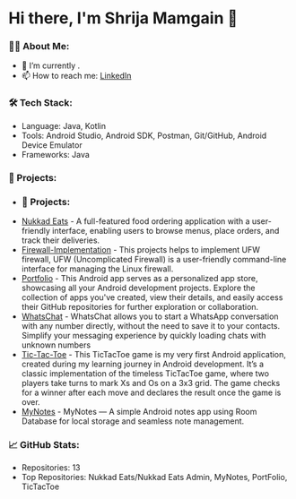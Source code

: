 # Hi there, I'm Shrija Mamgain 👋

### 👨‍💻 About Me:
- 🔭 I’m currently .
- 📫 How to reach me: [LinkedIn](https://www.linkedin.com/in/ayush-paliwal-358862227?utm_source=share&utm_campaign=share_via&utm_content=profile&utm_medium=android_app)

### 🛠 Tech Stack:
- Language: Java, Kotlin
- Tools: Android Studio, Android SDK, Postman, Git/GitHub, Android Device Emulator
- Frameworks: Java

### 🚀 Projects:
- ### 🚀 Projects:
- [Nukkad Eats](https://github.com/Ayushh2609/Nukkad-Eats) - A full-featured food ordering application with a user-friendly interface, enabling users to browse menus, place orders, and track their deliveries.
- [Firewall-Implementation](https://github.com/Ayushh2609/Firewall-Implementation.git) - This projects helps to implement UFW firewall, UFW (Uncomplicated Firewall) is a user-friendly command-line interface for managing the Linux firewall.
- [Portfolio](https://github.com/Ayushh2609/Portfolio.git) - This Android app serves as a personalized app store, showcasing all your Android development projects. Explore the collection of apps you've created, view their details, and easily access their GitHub repositories for further exploration or collaboration.
- [WhatsChat](https://github.com/Ayushh2609/WhatsChat.git) - WhatsChat allows you to start a WhatsApp conversation with any number directly, without the need to save it to your contacts. Simplify your messaging experience by quickly loading chats with unknown numbers
- [Tic-Tac-Toe](https://github.com/Ayushh2609/TicTacToe.git) - This TicTacToe game is my very first Android application, created during my learning journey in Android development. It’s a classic implementation of the timeless TicTacToe game, where two players take turns to mark Xs and Os on a 3x3 grid. The game checks for a winner after each move and declares the result once the game is over.
- [MyNotes](https://github.com/Ayushh2609/MyNotes) - MyNotes — A simple Android notes app using Room Database for local storage and seamless note management.

### 📈 GitHub Stats:
- Repositories: 13
- Top Repositories: Nukkad Eats/Nukkad Eats Admin, MyNotes, PortFolio, TicTacToe

